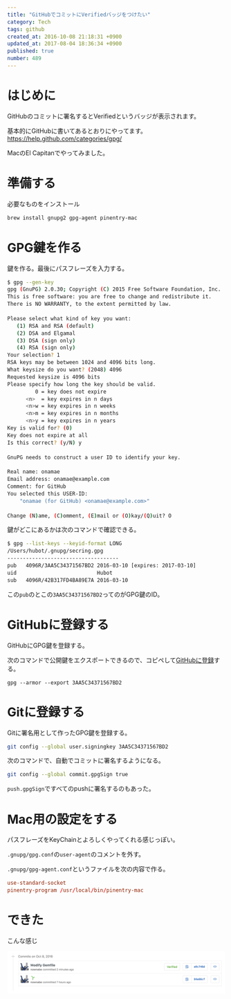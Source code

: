 ```yaml
---
title: "GitHubでコミットにVerifiedバッジをつけたい"
category: Tech
tags: github
created_at: 2016-10-08 21:18:31 +0900
updated_at: 2017-08-04 18:36:34 +0900
published: true
number: 489
---
```


# はじめに
GitHubのコミットに署名するとVerifiedというバッジが表示されます。

基本的にGitHubに書いてあるとおりにやってます。
https://help.github.com/categories/gpg/

MacのEl Capitanでやってみました。

# 準備する
必要なものをインストール

```bash
brew install gnupg2 gpg-agent pinentry-mac
```

# GPG鍵を作る
鍵を作る。最後にパスフレーズを入力する。

```bash
$ gpg --gen-key
gpg (GnuPG) 2.0.30; Copyright (C) 2015 Free Software Foundation, Inc.
This is free software: you are free to change and redistribute it.
There is NO WARRANTY, to the extent permitted by law.

Please select what kind of key you want:
   (1) RSA and RSA (default)
   (2) DSA and Elgamal
   (3) DSA (sign only)
   (4) RSA (sign only)
Your selection? 1
RSA keys may be between 1024 and 4096 bits long.
What keysize do you want? (2048) 4096
Requested keysize is 4096 bits
Please specify how long the key should be valid.
         0 = key does not expire
      <n>  = key expires in n days
      <n>w = key expires in n weeks
      <n>m = key expires in n months
      <n>y = key expires in n years
Key is valid for? (0)
Key does not expire at all
Is this correct? (y/N) y

GnuPG needs to construct a user ID to identify your key.

Real name: onamae
Email address: onamae@example.com
Comment: for GitHub
You selected this USER-ID:
    "onamae (for GitHub) <onamae@example.com>"

Change (N)ame, (C)omment, (E)mail or (O)kay/(Q)uit? O
```

鍵がどこにあるかは次のコマンドで確認できる。

```bash
$ gpg --list-keys --keyid-format LONG
/Users/hubot/.gnupg/secring.gpg
------------------------------------
pub   4096R/3AA5C34371567BD2 2016-03-10 [expires: 2017-03-10]
uid                          Hubot 
sub   4096R/42B317FD4BA89E7A 2016-03-10
```

この`pub`のとこの`3AA5C34371567BD2`ってのがGPG鍵のID。

# GitHubに登録する
GitHubにGPG鍵を登録する。

次のコマンドで公開鍵をエクスポートできるので、コピペして[GitHubに登録](https://github.com/settings/keys)する。

```export
gpg --armor --export 3AA5C34371567BD2
```

# Gitに登録する
Gitに署名用として作ったGPG鍵を登録する。

```bash
git config --global user.signingkey 3AA5C34371567BD2
```

次のコマンドで、自動でコミットに署名するようになる。

```bash
git config --global commit.gpgSign true
```

`push.gpgSign`ですべてのpushに署名するのもあった。

# Mac用の設定をする
パスフレーズをKeyChainとよろしくやってくれる感じっぽい。

`.gnupg/gpg.conf`の`user-agent`のコメントを外す。

`.gnupg/gpg-agent.conf`というファイルを次の内容で作る。

```:.gnupg/gpg-agent.conf
use-standard-socket
pinentry-program /usr/local/bin/pinentry-mac
```

# できた
こんな感じ

<img width="1008" alt="スクリーンショット 2016-10-08 21.17.15.png (94.5 kB)" src="/images/2016/10/08/1.png">

